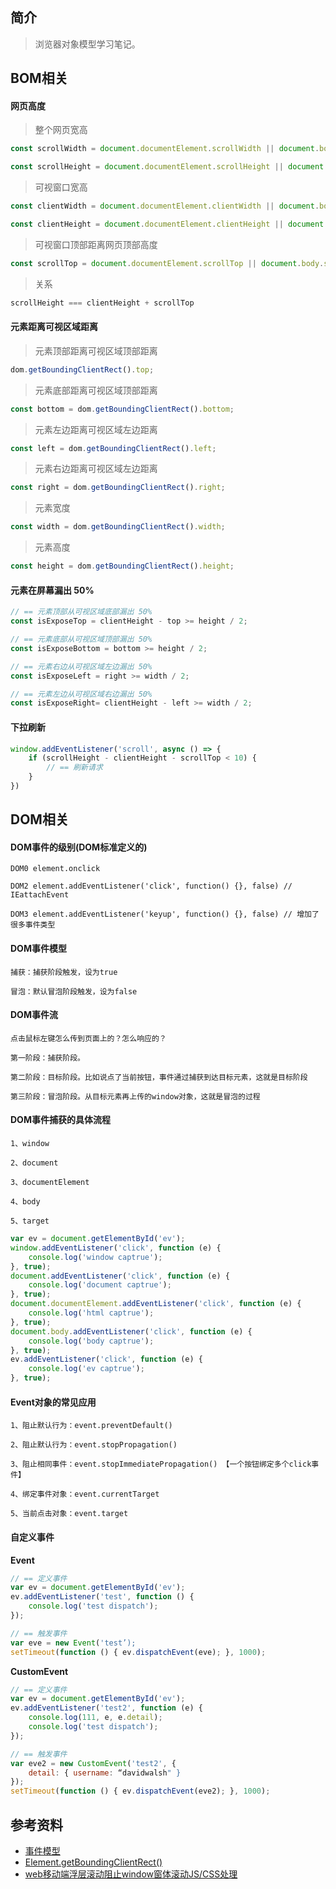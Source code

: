 ## 简介

> 浏览器对象模型学习笔记。

## BOM相关

#### 网页高度

> 整个网页宽高

```js
const scrollWidth = document.documentElement.scrollWidth || document.body.scrollWidth;

const scrollHeight = document.documentElement.scrollHeight || document.body.scrollHeight;
```

> 可视窗口宽高

```js
const clientWidth = document.documentElement.clientWidth || document.body.clientWidth;

const clientHeight = document.documentElement.clientHeight || document.body.clientHeight;
```

> 可视窗口顶部距离网页顶部高度

```js
const scrollTop = document.documentElement.scrollTop || document.body.scrollTop;
```

> 关系

```js
scrollHeight === clientHeight + scrollTop
```

#### 元素距离可视区域距离

> 元素顶部距离可视区域顶部距离

```js
dom.getBoundingClientRect().top;
```

> 元素底部距离可视区域顶部距离

```js
const bottom = dom.getBoundingClientRect().bottom;
```

> 元素左边距离可视区域左边距离

```js
const left = dom.getBoundingClientRect().left;
```

> 元素右边距离可视区域左边距离

```js
const right = dom.getBoundingClientRect().right;
```

> 元素宽度

```js
const width = dom.getBoundingClientRect().width;
```

> 元素高度

```js
const height = dom.getBoundingClientRect().height;
```

#### 元素在屏幕漏出 50%

```js
// == 元素顶部从可视区域底部漏出 50%
const isExposeTop = clientHeight - top >= height / 2;

// == 元素底部从可视区域顶部漏出 50%
const isExposeBottom = bottom >= height / 2;

// == 元素右边从可视区域左边漏出 50%
const isExposeLeft = right >= width / 2;

// == 元素左边从可视区域右边漏出 50%
const isExposeRight= clientHeight - left >= width / 2;
```

#### 下拉刷新

```js
window.addEventListener('scroll', async () => {
    if (scrollHeight - clientHeight - scrollTop < 10) {
        // == 刷新请求
    }
})
```

## DOM相关

#### DOM事件的级别(DOM标准定义的)

```text
DOM0 element.onclick

DOM2 element.addEventListener('click', function() {}, false) // IEattachEvent

DOM3 element.addEventListener('keyup', function() {}, false) // 增加了很多事件类型
```

#### DOM事件模型

```text
捕获：捕获阶段触发，设为true

冒泡：默认冒泡阶段触发，设为false
```

#### DOM事件流

```text
点击鼠标左键怎么传到页面上的？怎么响应的？

第一阶段：捕获阶段。

第二阶段：目标阶段。比如说点了当前按钮，事件通过捕获到达目标元素，这就是目标阶段

第三阶段：冒泡阶段。从目标元素再上传的window对象，这就是冒泡的过程
```

#### DOM事件捕获的具体流程

```text
1、window

2、document

3、documentElement

4、body

5、target
```

```js
var ev = document.getElementById('ev');
window.addEventListener('click', function (e) {
    console.log('window captrue');
}, true);
document.addEventListener('click', function (e) {
    console.log('document captrue');
}, true);
document.documentElement.addEventListener('click', function (e) {
    console.log('html captrue');
}, true);
document.body.addEventListener('click', function (e) {
    console.log('body captrue');
}, true);
ev.addEventListener('click', function (e) {
    console.log('ev captrue');
}, true);
```

#### Event对象的常见应用

```text
1、阻止默认行为：event.preventDefault()

2、阻止默认行为：event.stopPropagation()

3、阻止相同事件：event.stopImmediatePropagation() 【一个按钮绑定多个click事件】

4、绑定事件对象：event.currentTarget

5、当前点击对象：event.target
```

#### 自定义事件

**Event**

```js
// == 定义事件
var ev = document.getElementById('ev');
ev.addEventListener('test', function () {
    console.log('test dispatch');
});

// == 触发事件
var eve = new Event('test’);
setTimeout(function () { ev.dispatchEvent(eve); }, 1000);
```

**CustomEvent**

```js
// == 定义事件
var ev = document.getElementById('ev');
ev.addEventListener('test2', function (e) {
    console.log(111, e, e.detail);
    console.log('test dispatch');
});

// == 触发事件
var eve2 = new CustomEvent('test2', {
    detail: { username: “davidwalsh" }
});
setTimeout(function () { ev.dispatchEvent(eve2); }, 1000);
```

## 参考资料

- [事件模型](https://javascript.ruanyifeng.com/dom/event.html)
- [Element.getBoundingClientRect()](https://developer.mozilla.org/zh-CN/docs/Web/API/Element/getBoundingClientRect)
- [web移动端浮层滚动阻止window窗体滚动JS/CSS处理](https://www.zhangxinxu.com/wordpress/2016/12/web-mobile-scroll-prevent-window-js-css/)
